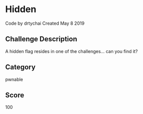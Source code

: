# Hidden
Code by drtychai
Created May 8 2019

## Challenge Description
A hidden flag resides in one of the challenges... can you find it?

## Category
pwnable

## Score
100